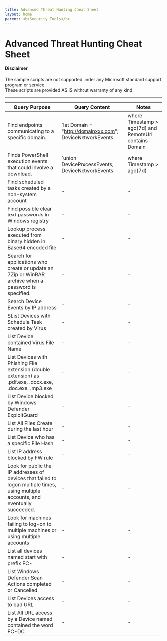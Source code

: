 ```yaml
---
title: Advanced Threat Hunting Cheat Sheet
layout: home
parent: <b>Security Tools</b>
---
```


# Advanced Threat Hunting Cheat Sheet

#### Disclaimer

The sample scripts are not supported under any Microsoft standard support program or service.  
These scripts are provided AS IS without warranty of any kind.

---

| Query Purpose | Query Content | Notes |
|---------------|--------------|-------|
| Find endpoints communicating to a specific domain. | `let Domain = "http://domainxxx.com"; DeviceNetworkEvents | where Timestamp > ago(7d) and RemoteUrl contains Domain | project Timestamp, Device[...]` |  |
| Finds PowerShell execution events that could involve a download. | `union DeviceProcessEvents, DeviceNetworkEvents | where Timestamp > ago(7d) | where FileName in~ ("powershell.exe", "powershell_is[...]` |  |
| Find scheduled tasks created by a non-system account | - | - |
| Find possible clear text passwords in Windows registry | - | - |
| Lookup process executed from binary hidden in Base64 encoded file | - | - |
| Search for applications who create or update an 7Zip or WinRAR archive when a password is specified. | - | - |
| Search Device Events by IP address | - | - |
| SList Devices with Schedule Task created by Virus | - | - |
| List Device contained Virus File Name | - | - |
| List Devices with Phishing File extension (double extension) as .pdf.exe, .docx.exe, .doc.exe, .mp3.exe | - | - |
| List Device blocked by Windows Defender ExploitGuard | - | - |
| List All Files Create during the last hour | - | - |
| List Device who has a specific File Hash | - | - |
| List IP address blocked by FW rule | - | - |
| Look for public the IP addresses of devices that failed to logon multiple times, using multiple accounts, and eventually succeeded. | - | - |
| Look for machines failing to log-on to multiple machines or using multiple accounts | - | - |
| List all devices named start with prefix FC- | - | - |
| List Windows Defender Scan Actions completed or Cancelled | - | - |
| List Devices access to bad URL | - | - |
| List All URL access by a Device named contained the word FC-DC | - | - |
